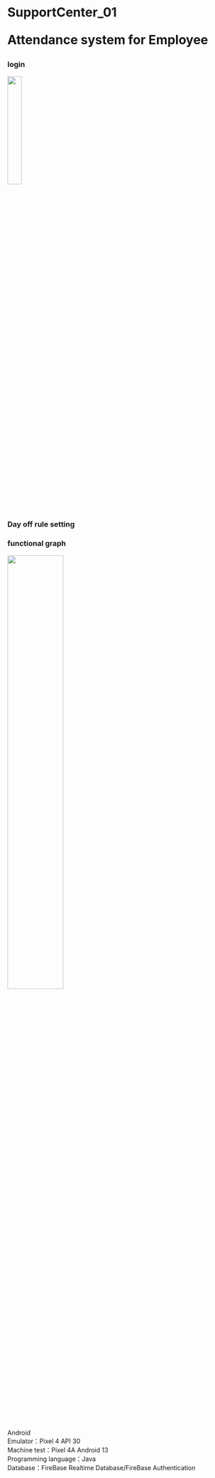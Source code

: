 # SupportCenter_01<p>Attendance system for Employee</p>

<h3>login</h3>
<img src="" width=25% height=25%>
<h3>Day off rule setting</h3>
<h3>functional graph</h3>
<img src="https://user-images.githubusercontent.com/121853769/223656059-0ea07176-b4bf-4ce0-8299-2063c08e99ba.jpg" width=50% height=50%>

Android<br>
Emulator：Pixel 4 API 30<br>
Machine test：Pixel 4A Android 13 <br>
Programming language：Java<br>
Database：FireBase Realtime Database/FireBase Authentication<br>
